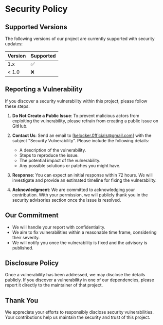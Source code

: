 # Security Policy

## Supported Versions

The following versions of our project are currently supported with security updates:

| Version | Supported          |
| ------- | ------------------ |
| 1.x     | :white_check_mark: |
| < 1.0   | :x:                |


## Reporting a Vulnerability

If you discover a security vulnerability within this project, please follow these steps:

1. **Do Not Create a Public Issue**: To prevent malicious actors from exploiting the vulnerability, please refrain from creating a public issue on GitHub.

2. **Contact Us**: Send an email to [kelocker.0fficials@gmail.com] with the subject "Security Vulnerability". Please include the following details:
   - A description of the vulnerability.
   - Steps to reproduce the issue.
   - The potential impact of the vulnerability.
   - Any possible solutions or patches you might have.

3. **Response**: You can expect an initial response within 72 hours. We will investigate and provide an estimated timeline for fixing the vulnerability.

4. **Acknowledgment**: We are committed to acknowledging your contribution. With your permission, we will publicly thank you in the security advisories section once the issue is resolved.

## Our Commitment

- We will handle your report with confidentiality.
- We aim to fix vulnerabilities within a reasonable time frame, considering their severity.
- We will notify you once the vulnerability is fixed and the advisory is published.

## Disclosure Policy

Once a vulnerability has been addressed, we may disclose the details publicly. If you discover a vulnerability in one of our dependencies, please report it directly to the maintainer of that project.

## Thank You

We appreciate your efforts to responsibly disclose security vulnerabilities. Your contributions help us maintain the security and trust of this project.
